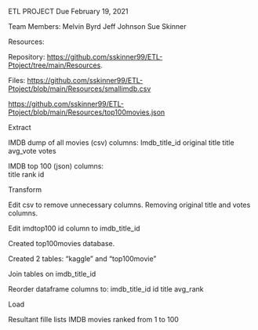 ETL PROJECT
Due February 19, 2021

Team Members:
Melvin Byrd
Jeff Johnson
Sue Skinner

Resources:

Repository:  https://github.com/sskinner99/ETL-Ptoject/tree/main/Resources.

Files:
https://github.com/sskinner99/ETL-Ptoject/blob/main/Resources/smallimdb.csv

https://github.com/sskinner99/ETL-Ptoject/blob/main/Resources/top100movies.json


Extract

IMDB dump of all movies (csv) columns:
Imdb_title_id	original title	title	avg_vote	votes

IMDB top 100 (json) columns:  
 title	rank	id

Transform

Edit csv to remove unnecessary columns.  Removing original title and votes columns.

Edit imdtop100 id column to imdb_title_id

Created top100movies database.

Created 2 tables:   “kaggle” and “top100movie”

Join tables on imdb_title_id 

Reorder dataframe columns to:		imdb_title_id	id	title	avg_rank

Load

Resultant fille lists  IMDB movies ranked from 1 to 100
